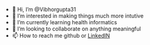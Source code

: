 - 👋 Hi, I’m @Vibhorgupta31
- 👀 I’m interested in making things much more intutive
- 🌱 I’m currently learning health informatics
- 💞️ I’m looking to collaborate on anything meaningful
- 📫 How to reach me github or [LinkedIN]([url](https://www.linkedin.com/in/gvibhor/))

<!---
Vibhorgupta31/Vibhorgupta31 is a ✨ special ✨ repository because its `README.md` (this file) appears on your GitHub profile.
You can click the Preview link to take a look at your changes.
--->
